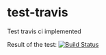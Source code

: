 # test-travis
Test travis ci implemented

Result of the test: [![Build Status](https://travis-ci.com/cydonia-io/test-travis.svg?branch=master)](https://travis-ci.com/cydonia-io/test-travis)
